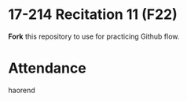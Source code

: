 # 17-214 Recitation 11 (F22)
**Fork** this repository to use for practicing Github flow.

# Attendance
haorend